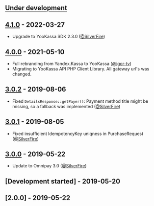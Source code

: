 ## [Under development]

## [4.1.0] - 2022-03-27

- Upgrade to YooKassa SDK 2.3.0 ([@SilverFire])

## [4.0.0] - 2021-05-10

- Full rebranding from Yandex.Kassa to YooKassa ([@igor-tv]) 
- Migrating to YooKassa API PHP Client Library. All gateway url's was changed.

## [3.0.2] - 2019-08-06

- Fixed `DetailsResponse::getPayer()`: Payment method title might be missing, so a fallback was implemented ([@SilverFire])

## [3.0.1] - 2019-08-05

- Fixed insufficient IdempotencyKey uniqness in PurchaseRequest ([@SilverFire])

## [3.0.0] - 2019-05-22

- Update to Omnipay 3.0 ([@SilverFire])

## [Development started] - 2019-05-20

## [2.0.0] - 2019-05-22

[@hiqsol]: https://github.com/hiqsol
[sol@hiqdev.com]: https://github.com/hiqsol
[@SilverFire]: https://github.com/SilverFire
[d.naumenko.a@gmail.com]: https://github.com/SilverFire
[@tafid]: https://github.com/tafid
[andreyklochok@gmail.com]: https://github.com/tafid
[@BladeRoot]: https://github.com/BladeRoot
[bladeroot@gmail.com]: https://github.com/BladeRoot
[@igor-tv]: https://github.com/igor-tv
[Under development]: https://github.com/hiqdev/omnipay-yandex-kassa/compare/3.0.1...HEAD
[3.0.0]: https://github.com/hiqdev/omnipay-yandex-kassa/releases/tag/3.0.0
[3.0.1]: https://github.com/hiqdev/omnipay-yandex-kassa/compare/3.0.0...3.0.1
[3.0.2]: https://github.com/hiqdev/omnipay-yandex-kassa/compare/3.0.1...3.0.2
[4.0.0]: https://github.com/hiqdev/omnipay-yandex-kassa/compare/3.0.4...igor-tv:4.0
[4.1.0]: https://github.com/igor-tv/omnipay-yookassa/compare/4.0...4.1.0
